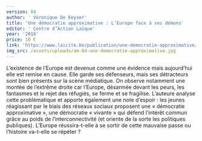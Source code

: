 ```yaml
---
version: 84
author: ' Véronique De Keyser'
title: 'Une démocratie approximative : L’Europe face à ses démons'
editor: ' Centre d’Action Laïque'
year: '2018'
price: 10 €
link: 'https://www.laicite.be/publication/une-democratie-approximative/'
img_src: /assets/uploads/am-84-une-democratie-approximative.jpg
---
```

L’existence de l’Europe est devenue comme une évidence mais aujourd’hui
 elle est remise en cause. Elle garde ses défenseurs, mais ses détracteurs sont
 bien présents sur la scène médiatique. On observe notamment une montée
 de l’extrême droite car l’Europe, désarmée devant les peurs, les fantasmes et
 le rejet des réfugiés, se ferme et se fragilise. L’auteure analyse cette problématique
 et apporte également une note d’espoir : les jeunes réagissant par le
 biais des réseaux sociaux proposent une « démocratie approximative », une
 démocratie « vivante » qui défend l’intérêt commun grâce au poids de l’interconnectivité
 (et oriente de la sorte les politiques publiques). L’Europe réussira-t-elle
 à se sortir de cette mauvaise passe ou l’histoire va-t-elle se répéter ?
